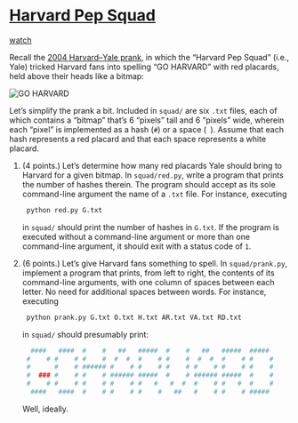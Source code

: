# [Harvard Pep Squad](https://cs50.harvard.edu/college/2022/spring/test/squad/#harvard-pep-squad)

[watch](https://www.youtube.com/embed/kOZohorpS3c?modestbranding=0&amp;rel=0&amp;showinfo=0)

Recall the [2004 Harvard–Yale prank](https://youtu.be/a2OXfFu4efs), in which the “Harvard Pep Squad” (i.e., Yale) tricked Harvard fans into spelling “GO HARVARD” with red placards, held above their heads like a  bitmap:

![GO HARVARD](https://cs50.harvard.edu/college/2022/spring/test/squad/bitmap.png)

Let’s simplify the prank a bit. Included in `squad/` are six `.txt` files, each of which contains a “bitmap” that’s 6 “pixels” tall and 6  “pixels” wide, wherein each “pixel” is implemented as a hash (`#`) or a space (` `). Assume that each hash represents a red placard and that each space represents a white placard.

1. (4 points.) Let’s determine how many red placards Yale should bring to Harvard for a given bitmap. In `squad/red.py`, write a program that prints the number of hashes therein. The program  should accept as its sole command-line argument the name of a `.txt` file. For instance, executing

   ```bash
    python red.py G.txt
   ```

   in `squad/` should print the number of hashes in `G.txt`. If the program is executed without a command-line argument or more than one command-line argument, it should exit with a status code of `1`.

1. (6 points.) Let’s give Harvard fans something to spell. In `squad/prank.py`, implement a program that prints, from left to right, the contents of  its command-line arguments, with one column of spaces between each  letter. No need for additional spaces between words. For instance,  executing

   ```bash
    python prank.py G.txt O.txt H.txt AR.txt VA.txt RD.txt
   ```

   in `squad/` should presumably print:

   ```bash
     ####   ####  #    #   ##   #####  #    #   ##   #####  #####
    #    # #    # #    #  #  #  #    # #    #  #  #  #    # #    #
    #      #    # ###### #    # #    # #    # #    # #    # #    #
    #  ### #    # #    # ###### #####  #    # ###### #####  #    #
    #    # #    # #    # #    # #   #   #  #  #    # #   #  #    #
     ####   ####  #    # #    # #    #   ##   #    # #    # #####
   ```

   Well, ideally.